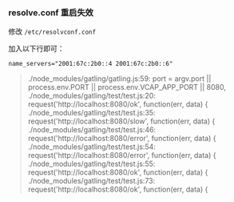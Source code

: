 ### resolve.conf 重启失效

修改 `/etc/resolvconf.conf`

加入以下行即可：

```
name_servers="2001:67c:2b0::4 2001:67c:2b0::6"
```


> ./node_modules/gatling/gatling.js:59:    port = argv.port || process.env.PORT || process.env.VCAP_APP_PORT || 8080,
./node_modules/gatling/test/test.js:20:            request('http://localhost:8080/ok', function(err, data) {
./node_modules/gatling/test/test.js:35:            request('http://localhost:8080/slow', function(err, data) {
./node_modules/gatling/test/test.js:46:            request('http://localhost:8080/error', function(err, data) {
./node_modules/gatling/test/test.js:54:            request('http://localhost:8080/error', function(err, data) {
./node_modules/gatling/test/test.js:55:                request('http://localhost:8080/ok', function(err, data) {
./node_modules/gatling/test/test.js:73:            request('http://localhost:8080/ok', function(err, data) {
